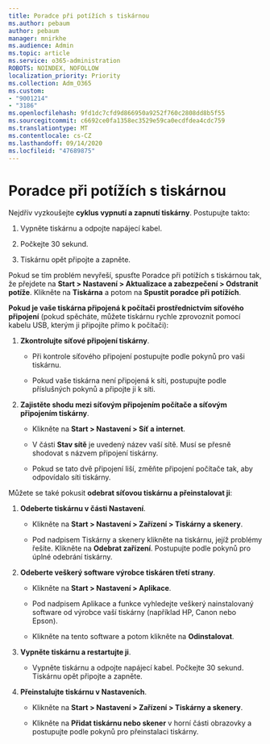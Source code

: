 ```yaml
---
title: Poradce při potížích s tiskárnou
ms.author: pebaum
author: pebaum
manager: mnirkhe
ms.audience: Admin
ms.topic: article
ms.service: o365-administration
ROBOTS: NOINDEX, NOFOLLOW
localization_priority: Priority
ms.collection: Adm_O365
ms.custom:
- "9001214"
- "3186"
ms.openlocfilehash: 9fd1dc7cfd9d866950a9252f760c2808dd8b5f55
ms.sourcegitcommit: c6692ce0fa1358ec3529e59ca0ecdfdea4cdc759
ms.translationtype: MT
ms.contentlocale: cs-CZ
ms.lasthandoff: 09/14/2020
ms.locfileid: "47689875"
---
```

# <a name="troubleshoot-your-printer"></a>Poradce při potížích s tiskárnou

Nejdřív vyzkoušejte **cyklus vypnutí a zapnutí tiskárny**. Postupujte takto:

1. Vypněte tiskárnu a odpojte napájecí kabel.

2. Počkejte 30 sekund.

3. Tiskárnu opět připojte a zapněte.

Pokud se tím problém nevyřeší, spusťte Poradce při potížích s tiskárnou tak, že přejdete na **Start > Nastavení > Aktualizace a zabezpečení > Odstranit potíže**. Klikněte na **Tiskárna** a potom na **Spustit poradce při potížích**.

**Pokud je vaše tiskárna připojená k počítači prostřednictvím síťového připojení** (pokud spěcháte, můžete tiskárnu rychle zprovoznit pomocí kabelu USB, kterým ji připojíte přímo k počítači):

1. **Zkontrolujte síťové připojení tiskárny**.
    
    - Při kontrole síťového připojení postupujte podle pokynů pro vaši tiskárnu.

    - Pokud vaše tiskárna není připojená k síti, postupujte podle příslušných pokynů a připojte ji k síti.

2. **Zajistěte shodu mezi síťovým připojením počítače a síťovým připojením tiskárny**.

    - Klikněte na **Start > Nastavení > Síť a internet**.

    - V části **Stav sítě** je uvedený název vaší sítě. Musí se přesně shodovat s názvem připojení tiskárny.

    - Pokud se tato dvě připojení liší, změňte připojení počítače tak, aby odpovídalo síti tiskárny.

Můžete se také pokusit **odebrat síťovou tiskárnu a přeinstalovat ji**:

1. **Odeberte tiskárnu v části Nastavení**.

    - Klikněte na **Start > Nastavení > Zařízení > Tiskárny a skenery**.

    - Pod nadpisem Tiskárny a skenery klikněte na tiskárnu, jejíž problémy řešíte. Klikněte na **Odebrat zařízení**. Postupujte podle pokynů pro úplné odebrání tiskárny.

2. **Odeberte veškerý software výrobce tiskáren třetí strany**.

    - Klikněte na **Start > Nastavení > Aplikace**.

    - Pod nadpisem Aplikace a funkce vyhledejte veškerý nainstalovaný software od výrobce vaší tiskárny (například HP, Canon nebo Epson).

    - Klikněte na tento software a potom klikněte na **Odinstalovat**.

3. **Vypněte tiskárnu a restartujte ji**.

    - Vypněte tiskárnu a odpojte napájecí kabel. Počkejte 30 sekund. Tiskárnu opět připojte a zapněte.

4. **Přeinstalujte tiskárnu v Nastaveních**.

    - Klikněte na **Start > Nastavení > Zařízení > Tiskárny a skenery**.
 
    - Klikněte na **Přidat tiskárnu nebo skener** v horní části obrazovky a postupujte podle pokynů pro přeinstalaci tiskárny.

